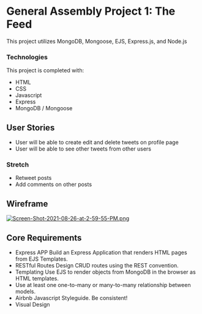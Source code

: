 # General Assembly Project 1: The Feed

This project utilizes MongoDB, Mongoose, EJS, Express.js, and Node.js

### Technologies

This project is completed with:
 - HTML
 - CSS
 - Javascript
 - Express
 - MongoDB / Mongoose

## User Stories
 - User will be able to create edit and delete tweets on profile page
 - User will be able to see other tweets from other users

### Stretch
 - Retweet posts
 - Add comments on other posts

## Wireframe
[![Screen-Shot-2021-08-26-at-2-59-55-PM.png](https://i.postimg.cc/NM3wJJWX/Screen-Shot-2021-08-26-at-2-59-55-PM.png)](https://postimg.cc/wyQP3Vxx)


## Core Requirements
- Express APP Build an Express Application that renders HTML pages from EJS Templates.
- RESTful Routes Design CRUD routes using the REST convention.
- Templating Use EJS to render objects from MongoDB in the browser as HTML templates.
- Use at least one one-to-many or many-to-many relationship between models.
- Airbnb Javascript Styleguide. Be consistent!
- Visual Design
